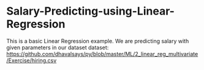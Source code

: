 # Salary-Predicting-using-Linear-Regression
This is a basic Linear Regression example.
We are predicting salary with given parameters in our dataset
dataset: https://github.com/dhavalsays/py/blob/master/ML/2_linear_reg_multivariate/Exercise/hiring.csv

